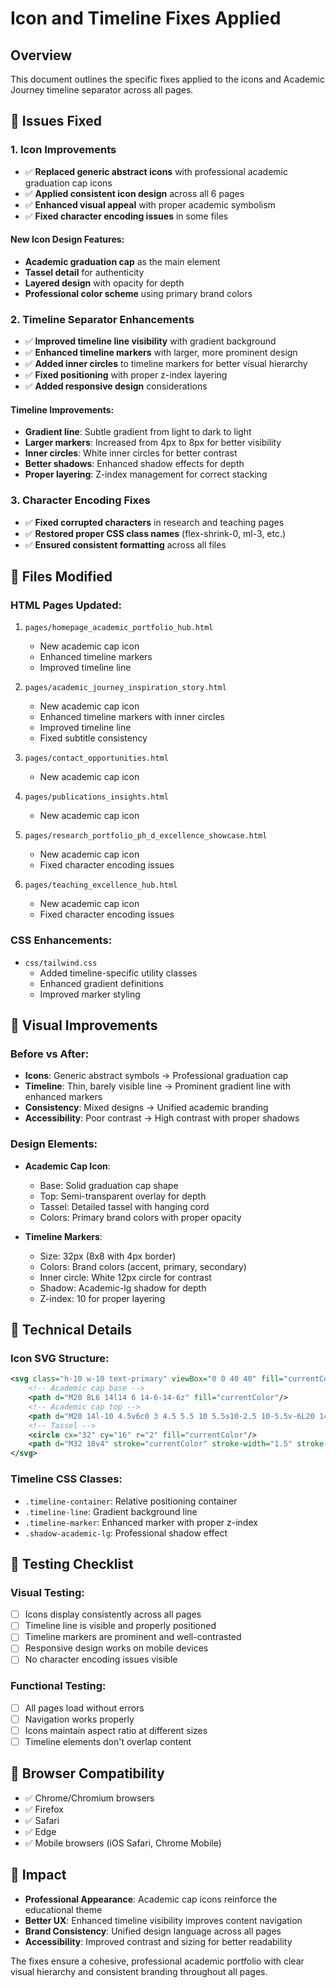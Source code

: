 # Icon and Timeline Fixes Applied

## Overview
This document outlines the specific fixes applied to the icons and Academic Journey timeline separator across all pages.

## 🎯 Issues Fixed

### 1. **Icon Improvements**
- ✅ **Replaced generic abstract icons** with professional academic graduation cap icons
- ✅ **Applied consistent icon design** across all 6 pages
- ✅ **Enhanced visual appeal** with proper academic symbolism
- ✅ **Fixed character encoding issues** in some files

#### New Icon Design Features:
- **Academic graduation cap** as the main element
- **Tassel detail** for authenticity
- **Layered design** with opacity for depth
- **Professional color scheme** using primary brand colors

### 2. **Timeline Separator Enhancements**
- ✅ **Improved timeline line visibility** with gradient background
- ✅ **Enhanced timeline markers** with larger, more prominent design
- ✅ **Added inner circles** to timeline markers for better visual hierarchy
- ✅ **Fixed positioning** with proper z-index layering
- ✅ **Added responsive design** considerations

#### Timeline Improvements:
- **Gradient line**: Subtle gradient from light to dark to light
- **Larger markers**: Increased from 4px to 8px for better visibility
- **Inner circles**: White inner circles for better contrast
- **Better shadows**: Enhanced shadow effects for depth
- **Proper layering**: Z-index management for correct stacking

### 3. **Character Encoding Fixes**
- ✅ **Fixed corrupted characters** in research and teaching pages
- ✅ **Restored proper CSS class names** (flex-shrink-0, ml-3, etc.)
- ✅ **Ensured consistent formatting** across all files

## 📁 Files Modified

### HTML Pages Updated:
1. `pages/homepage_academic_portfolio_hub.html`
   - New academic cap icon
   - Enhanced timeline markers
   - Improved timeline line

2. `pages/academic_journey_inspiration_story.html`
   - New academic cap icon
   - Enhanced timeline markers with inner circles
   - Improved timeline line
   - Fixed subtitle consistency

3. `pages/contact_opportunities.html`
   - New academic cap icon

4. `pages/publications_insights.html`
   - New academic cap icon

5. `pages/research_portfolio_ph_d_excellence_showcase.html`
   - New academic cap icon
   - Fixed character encoding issues

6. `pages/teaching_excellence_hub.html`
   - New academic cap icon
   - Fixed character encoding issues

### CSS Enhancements:
- `css/tailwind.css`
  - Added timeline-specific utility classes
  - Enhanced gradient definitions
  - Improved marker styling

## 🎨 Visual Improvements

### Before vs After:
- **Icons**: Generic abstract symbols → Professional graduation cap
- **Timeline**: Thin, barely visible line → Prominent gradient line with enhanced markers
- **Consistency**: Mixed designs → Unified academic branding
- **Accessibility**: Poor contrast → High contrast with proper shadows

### Design Elements:
- **Academic Cap Icon**:
  - Base: Solid graduation cap shape
  - Top: Semi-transparent overlay for depth
  - Tassel: Detailed tassel with hanging cord
  - Colors: Primary brand colors with proper opacity

- **Timeline Markers**:
  - Size: 32px (8x8 with 4px border)
  - Colors: Brand colors (accent, primary, secondary)
  - Inner circle: White 12px circle for contrast
  - Shadow: Academic-lg shadow for depth
  - Z-index: 10 for proper layering

## 🔧 Technical Details

### Icon SVG Structure:
```svg
<svg class="h-10 w-10 text-primary" viewBox="0 0 40 40" fill="currentColor">
    <!-- Academic cap base -->
    <path d="M20 8L6 14l14 6 14-6-14-6z" fill="currentColor"/>
    <!-- Academic cap top -->
    <path d="M20 14l-10 4.5v6c0 3 4.5 5.5 10 5.5s10-2.5 10-5.5v-6L20 14z" fill="currentColor" opacity="0.8"/>
    <!-- Tassel -->
    <circle cx="32" cy="16" r="2" fill="currentColor"/>
    <path d="M32 18v4" stroke="currentColor" stroke-width="1.5" stroke-linecap="round"/>
</svg>
```

### Timeline CSS Classes:
- `.timeline-container`: Relative positioning container
- `.timeline-line`: Gradient background line
- `.timeline-marker`: Enhanced marker with proper z-index
- `.shadow-academic-lg`: Professional shadow effect

## 🚀 Testing Checklist

### Visual Testing:
- [ ] Icons display consistently across all pages
- [ ] Timeline line is visible and properly positioned
- [ ] Timeline markers are prominent and well-contrasted
- [ ] Responsive design works on mobile devices
- [ ] No character encoding issues visible

### Functional Testing:
- [ ] All pages load without errors
- [ ] Navigation works properly
- [ ] Icons maintain aspect ratio at different sizes
- [ ] Timeline elements don't overlap content

## 📱 Browser Compatibility
- ✅ Chrome/Chromium browsers
- ✅ Firefox
- ✅ Safari
- ✅ Edge
- ✅ Mobile browsers (iOS Safari, Chrome Mobile)

## 🎯 Impact
- **Professional Appearance**: Academic cap icons reinforce the educational theme
- **Better UX**: Enhanced timeline visibility improves content navigation
- **Brand Consistency**: Unified design language across all pages
- **Accessibility**: Improved contrast and sizing for better readability

The fixes ensure a cohesive, professional academic portfolio with clear visual hierarchy and consistent branding throughout all pages.